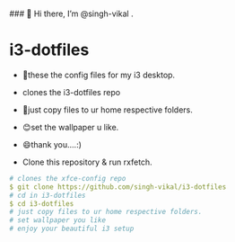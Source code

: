 
<div align="center">
<h1 i3 Dotfiles⚡💞️ <h1>


<br>

</div>
### 👋 Hi there, I’m @singh-vikal .


# i3-dotfiles
- 👀these the config files for my i3 desktop.
- clones the i3-dotfiles repo
- 💞️just copy files to ur home respective folders.
- 😊set the wallpaper u like.
- 😄thank you....:)


- Clone this repository & run rxfetch.

```yaml
# clones the xfce-config repo
$ git clone https://github.com/singh-vikal/i3-dotfiles
# cd in i3-dotfiles
$ cd i3-dotfiles
# just copy files to ur home respective folders.
# set wallpaper you like
# enjoy your beautiful i3 setup
```
